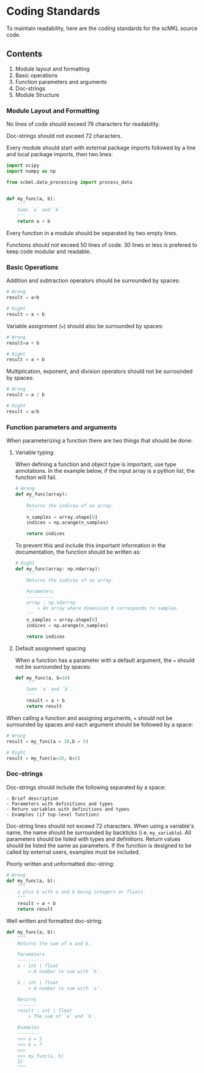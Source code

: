 # Coding Standards 

To maintain readability, here are the coding standards for the scMKL source 
code.

## Contents

1) Module layout and formatting
2) Basic operations
3) Function parameters and arguments
4) Doc-strings
5) Module Structure


### Module Layout and Formatting

No lines of code should exceed 79 characters for readability.

Doc-strings should not exceed 72 characters.

Every module should start with external package imports followed by a line 
and local package imports, then two lines:

```python
import scipy
import numpy as np

from sckml.data_processing import process_data


def my_func(a, b):
    '''
    Sums `a` and `b`.
    '''
    return a + b
```

Every function in a module should be separated by two empty lines.

Functions should not exceed 50 lines of code. 30 lines or less is prefered to 
keep code modular and readable.


### Basic Operations

Addition and subtraction operators should be surrounded by spaces:
```python
# Wrong
result = a+b

# Right
result = a + b
```

Variable assignment (`=`) should also be surrounded by spaces:
```python
# Wrong
result=a + b
```
```python
# Right
result = a + b
```

Multiplication, exponent, and division operators should not be surrounded by 
spaces:
```python
# Wrong
result = a / b
```
```python
# Right
result = a/b
```


### Function parameters and arguments

When parameterizing a function there are two things that should be done:

1) Variable typing
    
    When defining a function and object type is important, use type 
    annotations. In the example below, if the input array is a python list,
    the function will fail.
    ```python
    # Wrong
    def my_func(array):
        '''
        Returns the indices of an array.
        '''
        n_samples = array.shape[0]
        indices = np.arange(n_samples)

        return indices
    ```
    To prevent this and include this important information in the 
    documentation, the function should be written as:
    ```python
    # Right
    def my_func(array: np.ndarray):
        '''
        Returns the indices of an array.

        Parameters
        ----------
        array : np.ndarray
            > An array where dimension 0 corresponds to samples.
        '''
        n_samples = array.shape[0]
        indices = np.arange(n_samples)

        return indices
    ```

2) Default assignment spacing

    When a function has a parameter with a default argument, the `=` should 
    not be surrounded by spaces:
    ```python
    def my_func(a, b=10)
        '''
        Sums `a` and `b`.
        '''
        result = a + b
        return result
    ```

When calling a function and assigning arguments, `=` should not be surrounded 
by spaces and each argument should be followed by a space:
```python
# Wrong
result = my_func(a = 10,b = 5)
```
```python
# Right
result = my_func(a=10, b=5)
```


### Doc-strings

Doc-strings should include the following separated by a space:

    - Brief description
    - Parameters with definitions and types
    - Return variables with definitions and types
    - Examples (if top-level function)

Doc-string lines should not exceed 72 characters. When using a variable's 
name, the name should be surrounded by backticks (i.e. `my_variable`). All 
parameters should be listed with types and definitions. Return values should 
be listed the same as parameters. If the function is designed to be called by 
external users, examples must be included.

Poorly written and unformatted doc-string:
```python
# Wrong
def my_func(a, b):
    """
    a plus b with a and b being integers or floats.
    """
    result = a + b
    return result
```
Well written and formatted doc-string:
```python
def my_func(a, b):
    """
    Returns the sum of a and b.

    Parameters
    ----------
    a : int | float
        > A number to sum with `b`.

    b : int | float
        > A number to sum with `a`.

    Returns
    -------
    result : int | float
        > The sum of `a` and `b`.

    Examples
    --------
    >>> a = 5
    >>> b = 7
    >>>
    >>> my_func(a, b)
    12
    """
```
